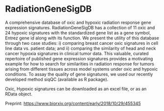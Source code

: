 # RadiationGeneSigDB
A comprehensive database of oxic and hypoxic radiation response gene expression signatures.
RadiationGeneSigDB has a collection of 11 oxic and 24 hypoxic signatures with the standardized gene list as a gene symbol, Entrez gene id along with its function. We present the utility of this database through two case studies: i) comparing breast cancer oxic signatures in cell line data vs. patient data; and ii) comparing the similarity of head and neck cancer hypoxia signatures in clinical tumor data. This valuable, curated repertoire of published gene expression signatures provides a motivating example for how to search for similarities in radiation response for tumors arising from different tissues  across model systems under oxic and hypoxic conditions. To assay the quality of gene signatures, we used our recently developed method siqQC (available as R package).

Oxic, Hypoxic signatures can be downloaded as an excel file, or as an RData object.

Preprint: https://www.biorxiv.org/content/early/2018/10/29/455345

